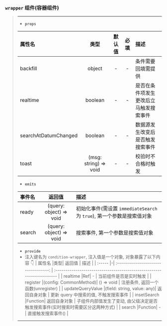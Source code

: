 ### `wrapper` 组件(容器组件)

> ---
>
> -   **`props`**
>
> | 属性名               |         类型          | 默认值 | 必填 | 描述                                   |
> | :------------------- | :-------------------: | :----: | :--: | :------------------------------------- |
> | backfill             |        object         |   -    |  -   | 条件需要回填需提供                     |
> | realtime             |        boolean        |   -    |  -   | 是否在条件项发生更改后立马触发搜索事件 |
> | searchAtDatumChanged |        boolean        |   -    |  -   | 数据源发生改变后是否触发搜索事件       |
> | toast                | (msg: string) => void |   -    |  -   | 校验时不合格时触发                     |
>
> -   **`emits`**
>
> | 事件名 |         返回值          | 描述                                                                   |
> | :----- | :---------------------: | :--------------------------------------------------------------------- |
> | ready  | (query: object) => void | 初始化事件(需设置 `immediateSearch` 为 `true`), 第一个参数是搜索值对象 |
> | search | (query: object) => void | 搜索事件, 第一个参数是搜索值对象                                       |
>
> -   **`provide`**
> -   注入键名为 `condition-wrapper`, 注入值是一个对象, 对象暴露了以下内容 👇
>     | 属性名 |类型| 返回值 | 描述 |
>     | :----- |-| :----------------------------------: | :--------------------------------------------------------------------- |
>     | realtime |Ref<boolean>| - | 当前组件是否是实时触发 |
>     | register |(config: CommonMethod)| () => void | 注册条件, 返回一个函数(unregister) |
>     | updateQueryValue |(field: string, value: any)| 返回自身对象 | 更新 query 中搜索的值, 不触发搜索事件 |
>     | insetSearch |Function| 返回自身对象 | 子组件内部值发生了变动, 由父级决定是否触发搜索事件(实时搜索时需要区分这两种方式) |
>     | search |Function| -| 直接触发搜索事件() |
>
> ---
